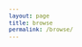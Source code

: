 ```yaml
---
layout: page
title: browse
permalink: /browse/
---
```


<div id="search-interface"></div>

<div id="list"></div>

<style>
	body {font: 400 12px/1.25 -apple-system,BlinkMacSystemFont,"Segoe UI",Roboto,Helvetica,Arial,sans-serif,"Apple Color Emoji","Segoe UI Emoji","Segoe UI Symbol"}
	h1 { font-size: 40px; }
	th { text-align: left; }
	table.browse { min-width: 1000px; white-space: nowrap;}
	table.browse { margin-left: auto; margin-right: auto; } /* center table */
	table.browse { border-collapse: collapse; } /* don't put gaps between cells */
	table.browse th { background:skyblue; }
	table.browse td, table.browse th { padding-left: 2px; padding-top: 2px; padding: 2px}
	table.browse tr:hover { background:#ff000011; }
	a { text-decoration: none; }
	#search-interface { margin-bottom: 30px; }
	.wrapper {margin-left: 10px;}
</style>

<script>
// vim: ts=3:nowrap

let METADATA = [];
let INDEX_id         	  = "ID";
let INDEX_composer    	  = "Composer";
let INDEX_title       	  = "Title";
let INDEX_genre      	  = "Genre";
let INDEX_voice      	  = "Voices";
let INDEX_firstsourcedate = "First Source Date";
let INDEX_firstsource 	  = "First Source";
let INDEX_RISMlink 	  	  = "RISM Source Link";
let INDEX_DIAMMlink	  	  = "DIAMM source link";

document.addEventListener("DOMContentLoaded", function () {
	// var id = "AKfycbybB9k5Omv7Fv_e5qpLyjPXwZgJbRxSk4Fn9ZgXp3Nl7sR9JTSac-yauOKKK4aldNo48Q";
	// var url = `https://script.google.com/macros/s/${id}/exec`;

	METADATA = {% include_relative browse.json %};

	//fetch(url)
	//.then((response) => response.json())
	//.then((data) => {
	//	METADATA = data;
		buildSearchInterface(METADATA, "#search-interface");
		displayBrowseTable(METADATA, "#list"); 
	//})
	//.catch((error) => console.error("Error downloading metadata: ", error));

});


//////////////////////////////
//
// buildSearchInterface --
//

function buildSearchInterface(data, selector) {
	if (!selector) {
		selector = "#search-interface";
	}
	let element = document.querySelector(selector);
	if (!element) {
		console.error(`Error: cannot find ${selector} element to create search interface`);
		return;
	}
	let output = "";
	output += buildComposerSelect(data);
	output += buildVoiceSelect(data);
	output += buildYearSelect(data);
	output += buildGenreSelect(data);
	output += buildSourceSelect(data);
	element.innerHTML = output;
}



//////////////////////////////
//
// displayBrowseTable --
//

function displayBrowseTable(data, selector) {
	if (!selector) {
		selector = "#list";
	}
	let element = document.querySelector(selector);
	if (!element) {
		console.error(`Error: cannot find ${selector} element to display work table`);
		return;
	}
	let headings = [INDEX_composer, INDEX_title, INDEX_genre, INDEX_voice, INDEX_firstsource, INDEX_firstsourcedate];
	let contents = "";
	contents += "<table class='browse'>\n";
	contents += "<thead>\n";
	contents += makeTableHeader(headings);
	contents += "</thead>\n";
	contents += "<tbody>\n";
	contents += makeTableBody(headings, data);
	contents += "</tbody>\n";
	contents += "</table>\n";
	element.innerHTML = contents;
}

//////////////////////////////
//
// makeTableHeader -- Generate HTML content for browse table header.
//

function makeTableHeader(headings) {
	let output = `<th>${headings.join("</th><th>")}</th>\n`;
	return output;
}



//////////////////////////////
//
// makeTableBody -- Generate HTML content for browse table's body.
//

function makeTableBody(headings, data) {
	let output = "";
	for (let i=0; i<data.length; i++) {
		let entry = data[i];
		output += "<tr>";
				for (let i=0; i<headings.length; i++) {
			let value = "";
			if (typeof entry[headings[i]] !== "undefined") {
				value = entry[headings[i]];
			}
			output += "<td>";
			if (headings[i] == INDEX_title) {
				let title = getTitle(entry);
				output += title;
			}
			else if (headings[i] == INDEX_firstsource) {
				let url = getSource(entry);
				let sourcevalue = value;
				output += `<a target="_blank" href="${url}">${sourcevalue}</a>`;
			}
			else {
				output += value;
			}
			output += "</td>";
		}
		output += "</tr>\n";
	}
	return output;
}

//////////////////////////////
//
// getTitle -- Generate Title + Subtitle 
//

function getTitle(entry) {
	console.warn(entry);
	let title = "";
	if (typeof entry["Title"] !== "undefined") {
		title = entry["Title"];
	}
	let subtitle = "";
	if (typeof entry["Subtitle"] !== "undefined") {
		subtitle = entry["Subtitle"];
	}
	if (!subtitle.match(/^\s*$/)) {
		if (!title.match(/^\s*$/)) {
			return `${title}, ${subtitle}`;
		} else {
			return `${subtitle}`;
		}
	}
	if (title.match(/^\s*$/)) {
		return "";
	} else {
		return title;
	}
}


//////////////////////////////
//
// getSource -- Generate a source link based on "DIAMM Source Link" or "RISM Source Link".
//

function getSource(entry) {
	let diammurl = "";
	if (typeof entry["DIAMM Source Link"] !== "undefined") {
		diammurl = entry["DIAMM Source Link"];
	}
	if (!diammurl.match(/^https?:\/\/.*diamm\.ac\.uk\//)) {
		if (diammurl) {
			console.warn("DIAMM URL is invalid:", diammurl);
		}
		diammurl = "";
	}

	let rismurl = "";
	if (typeof entry["RISM Source Link"] !== "undefined") {
		rismurl = entry["RISM Source Link"];
	}
	if (!rismurl.match(/^https?:\/\/rism\.online\//)) {
		if (rismurl) {
			console.warn("RISM URL is invalid:", rismurl);
		}
		rismurl = "";
	}

	if (!diammurl && !rismurl) {
		console.error("Cannot find DIAMM or RISM source link in", entry);
		return "";
	}


	if (diammurl) {
		let text = "DIAMM";
		let matches = diammurl.match(/diamm\.ac\.uk\/sources\/(.*?)\//);
		if (matches) {
			text += ` ${matches[1]}`;
		}
		return diammurl;
	}

	if (rismurl) {
		let text = "RISM";
		let matches = rismurl.match(/opac\.rism\.info\/search\?.*id=(\d+)/);
		if (matches) {
			text += ` ${matches[1]}`;
		}
		return rismurl;
	}

	return "";
}

//////////////////////////////
//
// buildComposerSelect --
//

function buildComposerSelect(data) {
	let counter = {};
	let sum = data.length;
	for (let i=0; i<sum; i++) {
		let entry = data[i];
		let composer = entry[INDEX_composer];
		if (!composer) {
			console.error("WARNING: ", entry, " DOES NOT HAVE A COMPOSER");
			continue;
		}
		counter[composer] = (counter[composer] === undefined) ? 1 : counter[composer] + 1;
	}

	let clist = Object.keys(counter).sort();
	let composerCount = clist.length;
	let output = "<select class='composer' onchange='doSearch()'>\n";
	output += `<option value="">Any composers [${composerCount}]</option>`;
	for (let i=0; i<clist.length; i++) {
		let name = clist[i];
		let count = counter[clist[i]];
		output += `<option value="${name}">${name} (${count})</option>`;
	}
	output += "</select>\n";
	return output;
}


//////////////////////////////
//
// buildGenreSelect --
//

function buildGenreSelect(data) {
	let counter = {};
	let sum = data.length;
	for (let i=0; i<sum; i++) {
		let entry = data[i];
		let genre = entry[INDEX_genre];
		if (!genre) {
			console.error("WARNING: ", entry, " DOES NOT HAVE A GENRE");
			continue;
		}
		counter[genre] = (counter[genre] === undefined) ? 1 : counter[genre] + 1;
	}

	let glist = Object.keys(counter).sort();
	let genreCount = glist.length;
	let output = "<select class='genre' onchange='doSearch()'>\n";
	output += `<option value="">Any genre [${genreCount}]</option>`;
	for (let i=0; i<glist.length; i++) {
		let name = glist[i];
		let count = counter[glist[i]];
		output += `<option value="${name}">${name} (${count})</option>`;
	}
	output += "</select>\n";
	return output;
}


//////////////////////////////
//
// buildSourceSelect --
//

function buildSourceSelect(data) {
	let counter = {};
	let sum = data.length;
	for (let i=0; i<sum; i++) {
		let entry = data[i];
		let source = entry[INDEX_firstsource];
		if (!source) {
			console.error("WARNING: ", entry, " DOES NOT HAVE A SOURCE");
			continue;
		}
		counter[source] = (counter[source] === undefined) ? 1 : counter[source] + 1;
	}

	let slist = Object.keys(counter).sort();
	let sourceCount = slist.length;
	let output = "<select class='source' onchange='doSearch()'>\n";
	output += `<option value="">Earliest source [${sourceCount}]</option>`;
	for (let i=0; i<slist.length; i++) {
		let name = slist[i];
		let count = counter[slist[i]];
		output += `<option value='${name}'>${name} (${count})</option>`;
	}
	output += "</select>\n";
	return output;
}


//////////////////////////////
//
// buildVoiceSelect --
//

function buildVoiceSelect(data) {
	let counter = {};
	let fileCount = data.length;
	for (let i=0; i<fileCount; i++) {
		let entry = data[i];
		let voice = entry[INDEX_voice];
		if (!voice) {
			console.error("WARNING: ", entry, " DOES NOT HAVE A VOICE COUNT");
			continue;
		}
		counter[voice] = (counter[voice] === undefined) ? 1 : counter[voice] + 1;
	}

	let vlist = Object.keys(counter).sort();
	let output = "<select class='voice' onchange='doSearch()'>\n";
	output += `<option value="">Any voice count</option>`;
	for (let i=0; i<vlist.length; i++) {
		let vcount = vlist[i];
		output += `<option value="${vcount}">${vcount}</option>`;
	}
	output += "</select>\n";
	return output;
}


//////////////////////////////
//
// buildYearSelect --
//

function buildYearSelect(data) {
	let counter = {};
	let fileCount = data.length;
	for (let i=0; i<fileCount; i++) {
		let entry = data[i];
		let year = entry[INDEX_firstsourcedate];
		if (!year) {
			console.error("WARNING: ", entry, " DOES NOT HAVE A YEAR");
			continue;
		}
		counter[year] = (counter[year] === undefined) ? 1 : counter[year] + 1;
	}

	let ylist = Object.keys(counter).sort();
	let output = "<select class='year' onchange='doSearch()'>\n";
	output += `<option value="">Any year</option>`;
	for (let i=0; i<ylist.length; i++) {
		let ycount = ylist[i];
		output += `<option value="${ycount}">${ycount}</option>`;
	}
	output += "</select>\n";
	return output;
}


//////////////////////////////
//
// doSearch --
//

function doSearch(data) {
	if (!data) {
		data = METADATA;
	}

	let searchInterface = document.querySelector("#search-interface");
	if (!searchInterface) {
		console.log("Problem finding search interface");
		return;
	}

	let composerField = searchInterface.querySelector("select.composer");
	if (!composerField) {
		console.log("Problem finding composer field in search interface");
		return;
	}
	let composerQuery = composerField.value;

	let genreField = searchInterface.querySelector("select.genre");
	if (!genreField) {
		console.log("Problem finding composer field in search interface");
		return;
	}
	let genreQuery = genreField.value;

	let sourceField = searchInterface.querySelector("select.source");
	if (!sourceField) {
		console.log("Problem finding source field in search interface");
		return;
	}
	let sourceQuery = sourceField.value;

	let voiceField = searchInterface.querySelector("select.voice");
	if (!voiceField) {
		console.log("Problem finding voice-count field in search interface");
		return;
	}
	let voiceQuery = voiceField.value;

	let yearField = searchInterface.querySelector("select.year");
	if (!yearField) {
		console.log("Problem finding year field in search interface");
		return;
	}
	let yearQuery = yearField.value;

	if (composerQuery) {
		let tempdata = [];
		for (let i=0; i<data.length; i++) {
			let entry = data[i];
			let composer = entry[INDEX_composer];
			if (composer === composerQuery) {
				tempdata.push(entry);
			}
		}
		data = tempdata;
	}

	if (genreQuery) {
		let tempdata = [];
		for (let i=0; i<data.length; i++) {
			let entry = data[i];
			let genre = entry[INDEX_genre];
			if (genre === genreQuery) {
				tempdata.push(entry);
			}
		}
		data = tempdata;
	}

	if (sourceQuery) {
		let tempdata = [];
		for (let i=0; i<data.length; i++) {
			let entry = data[i];
			let source = entry[INDEX_firstsource];
			if (source === sourceQuery) {
				tempdata.push(entry);
			}
		}
		data = tempdata;
	}

	if (voiceQuery !== "") {
		let tempdata = [];
		for (let i=0; i<data.length; i++) {
			let entry = data[i];
			let voice = entry[INDEX_voice];
			if (voice == voiceQuery) {
				tempdata.push(entry);
			}
		}
		data = tempdata;
	}

	if (yearQuery !== "") {
		let tempdata = [];
		for (let i=0; i<data.length; i++) {
			let entry = data[i];
			let year = entry[INDEX_firstsourcedate];
			if (year == yearQuery) {
				tempdata.push(entry);
			}
		}
		data = tempdata;
	}

	displayBrowseTable(data);
}

</script>